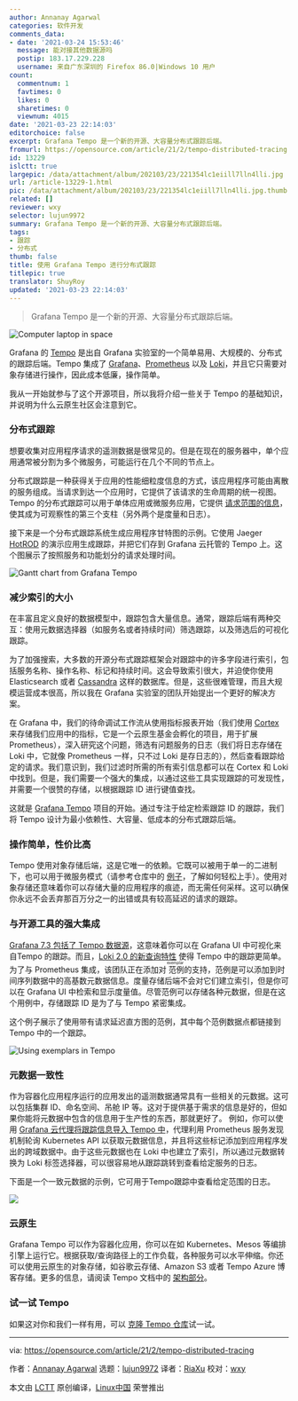 ```yaml
---
author: Annanay Agarwal
categories: 软件开发
comments_data:
- date: '2021-03-24 15:53:46'
  message: 能对接其他数据源吗
  postip: 183.17.229.228
  username: 来自广东深圳的 Firefox 86.0|Windows 10 用户
count:
  commentnum: 1
  favtimes: 0
  likes: 0
  sharetimes: 0
  viewnum: 4015
date: '2021-03-23 22:14:03'
editorchoice: false
excerpt: Grafana Tempo 是一个新的开源、大容量分布式跟踪后端。
fromurl: https://opensource.com/article/21/2/tempo-distributed-tracing
id: 13229
islctt: true
largepic: /data/attachment/album/202103/23/221354lc1eiill7lln4lli.jpg
url: /article-13229-1.html
pic: /data/attachment/album/202103/23/221354lc1eiill7lln4lli.jpg.thumb.jpg
related: []
reviewer: wxy
selector: lujun9972
summary: Grafana Tempo 是一个新的开源、大容量分布式跟踪后端。
tags:
- 跟踪
- 分布式
thumb: false
title: 使用 Grafana Tempo 进行分布式跟踪
titlepic: true
translator: ShuyRoy
updated: '2021-03-23 22:14:03'
---
```



> 
> Grafana Tempo 是一个新的开源、大容量分布式跟踪后端。
> 
> 
> 


![](/data/attachment/album/202103/23/221354lc1eiill7lln4lli.jpg "Computer laptop in space")


Grafana 的 [Tempo](https://grafana.com/oss/tempo/) 是出自 Grafana 实验室的一个简单易用、大规模的、分布式的跟踪后端。Tempo 集成了 [Grafana](http://grafana.com/oss/grafana)、[Prometheus](https://prometheus.io/) 以及 [Loki](https://grafana.com/oss/loki/)，并且它只需要对象存储进行操作，因此成本低廉，操作简单。


我从一开始就参与了这个开源项目，所以我将介绍一些关于 Tempo 的基础知识，并说明为什么云原生社区会注意到它。


### 分布式跟踪


想要收集对应用程序请求的遥测数据是很常见的。但是在现在的服务器中，单个应用通常被分割为多个微服务，可能运行在几个不同的节点上。


分布式跟踪是一种获得关于应用的性能细粒度信息的方式，该应用程序可能由离散的服务组成。当请求到达一个应用时，它提供了该请求的生命周期的统一视图。Tempo 的分布式跟踪可以用于单体应用或微服务应用，它提供 [请求范围的信息](https://peter.bourgon.org/blog/2017/02/21/metrics-tracing-and-logging.html)，使其成为可观察性的第三个支柱（另外两个是度量和日志）。


接下来是一个分布式跟踪系统生成应用程序甘特图的示例。它使用 Jaeger [HotROD](https://github.com/jaegertracing/jaeger/tree/master/examples/hotrod) 的演示应用生成跟踪，并把它们存到 Grafana 云托管的 Tempo 上。这个图展示了按照服务和功能划分的请求处理时间。


![Gantt chart from Grafana Tempo](/data/attachment/album/202103/23/221405whe0hxj2ojjh4eeh.png "Gantt chart from Grafana Tempo")


### 减少索引的大小


在丰富且定义良好的数据模型中，跟踪包含大量信息。通常，跟踪后端有两种交互：使用元数据选择器（如服务名或者持续时间）筛选跟踪，以及筛选后的可视化跟踪。


为了加强搜索，大多数的开源分布式跟踪框架会对跟踪中的许多字段进行索引，包括服务名称、操作名称、标记和持续时间。这会导致索引很大，并迫使你使用 Elasticsearch 或者 [Cassandra](https://opensource.com/article/19/8/how-set-apache-cassandra-cluster) 这样的数据库。但是，这些很难管理，而且大规模运营成本很高，所以我在 Grafana 实验室的团队开始提出一个更好的解决方案。


在 Grafana 中，我们的待命调试工作流从使用指标报表开始（我们使用 [Cortex](https://cortexmetrics.io/) 来存储我们应用中的指标，它是一个云原生基金会孵化的项目，用于扩展 Prometheus），深入研究这个问题，筛选有问题服务的日志（我们将日志存储在 Loki 中，它就像 Prometheus 一样，只不过 Loki 是存日志的），然后查看跟踪给定的请求。我们意识到，我们过滤时所需的所有索引信息都可以在 Cortex 和 Loki 中找到。但是，我们需要一个强大的集成，以通过这些工具实现跟踪的可发现性，并需要一个很赞的存储，以根据跟踪 ID 进行键值查找。


这就是 [Grafana Tempo](http://github.com/grafana/tempo) 项目的开始。通过专注于给定检索跟踪 ID 的跟踪，我们将 Tempo 设计为最小依赖性、大容量、低成本的分布式跟踪后端。


### 操作简单，性价比高


Tempo 使用对象存储后端，这是它唯一的依赖。它既可以被用于单一的二进制下，也可以用于微服务模式（请参考仓库中的 [例子](https://grafana.com/docs/tempo/latest/getting-started/example-demo-app/)，了解如何轻松上手）。使用对象存储还意味着你可以存储大量的应用程序的痕迹，而无需任何采样。这可以确保你永远不会丢弃那百万分之一的出错或具有较高延迟的请求的跟踪。


### 与开源工具的强大集成


[Grafana 7.3 包括了 Tempo 数据源](https://grafana.com/blog/2020/10/29/grafana-7.3-released-support-for-the-grafana-tempo-tracing-system-new-color-palettes-live-updates-for-dashboard-viewers-and-more/)，这意味着你可以在 Grafana UI 中可视化来自Tempo 的跟踪。而且，[Loki 2.0 的新查询特性](https://grafana.com/blog/2020/11/09/trace-discovery-in-grafana-tempo-using-prometheus-exemplars-loki-2.0-queries-and-more/) 使得 Tempo 中的跟踪更简单。为了与 Prometheus 集成，该团队正在添加对<ruby> 范例 <rt>  exemplar </rt></ruby>的支持，范例是可以添加到时间序列数据中的高基数元数据信息。度量存储后端不会对它们建立索引，但是你可以在 Grafana UI 中检索和显示度量值。尽管范例可以存储各种元数据，但是在这个用例中，存储跟踪 ID 是为了与 Tempo 紧密集成。


这个例子展示了使用带有请求延迟直方图的范例，其中每个范例数据点都链接到 Tempo 中的一个跟踪。


![Using exemplars in Tempo](/data/attachment/album/202103/23/221405umi3ziab6yzp226m.png "Using exemplars in Tempo")


### 元数据一致性


作为容器化应用程序运行的应用发出的遥测数据通常具有一些相关的元数据。这可以包括集群 ID、命名空间、吊舱 IP 等。这对于提供基于需求的信息是好的，但如果你能将元数据中包含的信息用于生产性的东西，那就更好了。 例如，你可以使用 [Grafana 云代理将跟踪信息导入 Tempo 中](https://grafana.com/blog/2020/11/17/tracing-with-the-grafana-cloud-agent-and-grafana-tempo/)，代理利用 Prometheus 服务发现机制轮询 Kubernetes API 以获取元数据信息，并且将这些标记添加到应用程序发出的跨域数据中。由于这些元数据也在 Loki 中也建立了索引，所以通过元数据转换为 Loki 标签选择器，可以很容易地从跟踪跳转到查看给定服务的日志。


下面是一个一致元数据的示例，它可用于Tempo跟踪中查看给定范围的日志。


![](/data/attachment/album/202103/23/221406ht5s6etve6335vzk.png)


### 云原生


Grafana Tempo 可以作为容器化应用，你可以在如 Kubernetes、Mesos 等编排引擎上运行它。根据获取/查询路径上的工作负载，各种服务可以水平伸缩。你还可以使用云原生的对象存储，如谷歌云存储、Amazon S3 或者 Tempo Azure 博客存储。更多的信息，请阅读 Tempo 文档中的 [架构部分](https://grafana.com/docs/tempo/latest/architecture/architecture/)。


### 试一试 Tempo


如果这对你和我们一样有用，可以 [克隆 Tempo 仓库](https://github.com/grafana/tempo)试一试。




---


via: <https://opensource.com/article/21/2/tempo-distributed-tracing>


作者：[Annanay Agarwal](https://opensource.com/users/annanayagarwal) 选题：[lujun9972](https://github.com/lujun9972) 译者：[RiaXu](https://github.com/ShuyRoy) 校对：[wxy](https://github.com/wxy)


本文由 [LCTT](https://github.com/LCTT/TranslateProject) 原创编译，[Linux中国](https://linux.cn/) 荣誉推出
